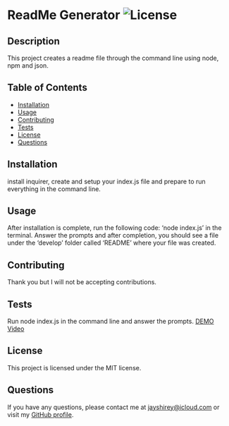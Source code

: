 
# ReadMe Generator ![License](https://img.shields.io/badge/License-MIT-blue.svg)

## Description
This project creates a readme file through the command line using node, npm and json.

## Table of Contents
* [Installation](#installation)
* [Usage](#usage)
* [Contributing](#contributing)
* [Tests](#tests)
* [License](#license)
* [Questions](#questions)

## Installation
install inquirer, create and setup your index.js file and prepare to run everything in the command line.

## Usage
After installation is complete, run the following code: ‘node index.js’ in the terminal. Answer the prompts and after completion, you should see a file under the ‘develop’ folder called ‘README’ where your file was created. 

## Contributing
Thank you but I will not be accepting contributions.

## Tests
Run node index.js in the command line and answer the prompts.
[DEMO Video](../images/ReadMe%20Generator%20Challenge%209%20DEMO.mp4)

## License
This project is licensed under the MIT license.

## Questions
If you have any questions, please contact me at jayshirey@icloud.com or visit my [GitHub profile](https://github.com/Jpshirey5).
